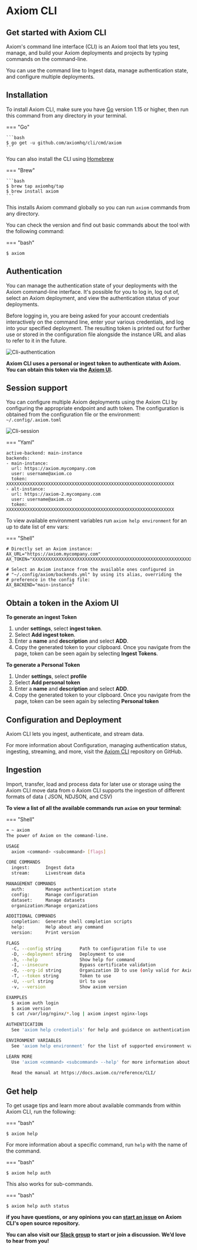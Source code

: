 <div class="axi-header">
  <h1>Axiom CLI</h1>
</div>

## Get started with Axiom CLI

Axiom's command line interface (CLI) is an Axiom tool that lets you test, manage, and build your Axiom deployments and projects by typing commands on the command-line. 

You can use the command line to Ingest data, manage authentication state, and configure multiple deployments. 

## Installation

To install Axiom CLI, make sure you have [Go](https://golang.org/dl/) version 1.15 or higher, then run this command from any directory in your terminal. 

=== "Go"

    ```bash
    $ go get -u github.com/axiomhq/cli/cmd/axiom
    ```

You can also install the CLI using [Homebrew](https://brew.sh/) 

=== "Brew"

    ```bash
    $ brew tap axiomhq/tap
    $ brew install axiom 
    ```
This installs Axiom command globally so you can run `axiom` commands from any directory. 

You can check the version and find out basic commands about the tool with the following command:

=== "bash"
```
$ axiom
```

## Authentication 

You can manage the authentication state of your deployments with the Axiom command-line interface. It's possible for you to log in, log out of, select an Axiom deployment, and view the authentication status of your deployments. 

Before logging in, you are being asked for your account credentials interactively on the command line, enter your various credentials, and log into your specified deployment. The resulting token is printed out for further use or stored in the configuration file alongside the instance URL and alias to refer to it in the future. 

<img class="axi-crop" src="/assets/shots/cli-authentication.gif" alt="Cli-authentication"/>


**Axiom CLI uses a personal or ingest token to authenticate with Axiom. You can obtain this token via the [Axiom UI](/usage/settings/#token).**

## Session support

You can configure multiple Axiom deployments using the Axiom CLI by configuring the appropriate endpoint and auth token. The configuration is obtained from the configuration file or the environment: `~/.config/.axiom.toml`

<img class="axi-crop" src="/assets/shots/cli-session-support.gif" alt="Cli-session"/>

=== "Yaml"

```
active-backend: main-instance
backends:
- main-instance:
  url: https://axiom.mycompany.com
  user: username@axiom.co
  token: XXXXXXXXXXXXXXXXXXXXXXXXXXXXXXXXXXXXXXXXXXXXXXXXXXXXXXXXXXXXXXXX
- alt-instance:
  url: https://axiom-2.mycompany.com
  user: username@axiom.co
  token: XXXXXXXXXXXXXXXXXXXXXXXXXXXXXXXXXXXXXXXXXXXXXXXXXXXXXXXXXXXXXXXX

```
To view available environment variables run `axiom help environment` for an up to date list of env vars: 

=== "Shell"

```
# Directly set an Axiom instance:
AX_URL="https://axiom.mycompany.com"
AX_TOKEN="XXXXXXXXXXXXXXXXXXXXXXXXXXXXXXXXXXXXXXXXXXXXXXXXXXXXXXXXXXXXXXXX"

# Select an Axiom instance from the available ones configured in
# "~/.config/axiom/backends.yml" by using its alias, overriding the
# preference in the config file:
AX_BACKEND="main-instance"

```

## Obtain a token in the Axiom UI

**To generate an ingest Token**

1. under **settings**, select **ingest token**. 
2. Select **Add ingest token**.
3. Enter a **name** and **description** and select **ADD**. 
4. Copy the generated token to your clipboard. Once you navigate from the page, token can be seen again by selecting **Ingest Tokens**. 

**To generate a Personal Token**

1. Under **settings**, select **profile**
2. Select **Add personal token**
3. Enter a **name** and **description** and select **ADD**.
4. Copy the generated token to your clipboard. Once you navigate from the page, token can be seen again by selecting **Personal token**

## Configuration and Deployment 

Axiom CLI lets you ingest, authenticate, and stream data. 

For more information about Configuration, managing authentication status, ingesting, streaming, and more, 
visit the [Axiom CLI](https://github.com/axiomhq/cli) repository on GitHub. 

## Ingestion

Import, transfer, load and process data for later use or storage using the Axiom CLI move data from o Axiom CLI supports the ingestion of different formats of data ( JSON, NDJSON, and CSV) 

**To view a list of all the available commands run `axiom` on your terminal:** 

=== "Shell"

```bash
➜ ~ axiom
The power of Axiom on the command-line.

USAGE
  axiom <command> <subcommand> [flags]

CORE COMMANDS
  ingest:      Ingest data
  stream:      Livestream data

MANAGEMENT COMMANDS
  auth:        Manage authentication state
  config:      Manage configuration
  dataset:     Manage datasets
  organization:Manage organizations

ADDITIONAL COMMANDS
  completion:  Generate shell completion scripts
  help:        Help about any command
  version:     Print version

FLAGS
  -C, --config string       Path to configuration file to use
  -D, --deployment string   Deployment to use
  -h, --help                Show help for command
  -I, --insecure            Bypass certificate validation
  -O, --org-id string       Organization ID to use (only valid for Axiom Cloud)
  -T, --token string        Token to use
  -U, --url string          Url to use
  -v, --version             Show axiom version

EXAMPLES
  $ axiom auth login
  $ axiom version
  $ cat /var/log/nginx/*.log | axiom ingest nginx-logs

AUTHENTICATION
  See 'axiom help credentials' for help and guidance on authentication.

ENVIRONMENT VARIABLES
  See 'axiom help environment' for the list of supported environment variables.

LEARN MORE
  Use 'axiom <command> <subcommand> --help' for more information about a command.
  
  Read the manual at https://docs.axiom.co/reference/CLI/

```

## Get help

To get usage tips and learn more about available commands from within Axiom CLI, run the following:

=== "bash"
```
$ axiom help
```

For more information about a specific command, run `help` with the name of the command. 

=== "bash"
```
$ axiom help auth 
```

This also works for sub-commands.

=== "bash"
```
$ axiom help auth status
```

**if you have questions, or any opinions you can [start an issue](https://github.com/axiomhq/cli/issues) on Axiom CLI's open source repository.**


**You can also visit our [Slack group]() to start or join a discussion. We’d love to hear from you!**





